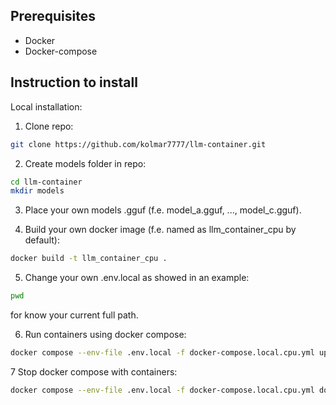 ## Prerequisites
- Docker
- Docker-compose

## Instruction to install
Local installation:

1) Clone repo:
```bash
git clone https://github.com/kolmar7777/llm-container.git
```

2) Create models folder in repo:
```bash
cd llm-container
mkdir models
```

3) Place your own models .gguf (f.e. model_a.gguf, ..., model_c.gguf).

4) Build your own docker image (f.e. named as llm_container_cpu by default):
```bash
docker build -t llm_container_cpu . 
```

5) Change your own .env.local as showed in an example:
```bash
pwd
```
for know your current full path.

6) Run containers using docker compose:
```bash
docker compose --env-file .env.local -f docker-compose.local.cpu.yml up -d
```

7 Stop docker compose with containers:
```bash
docker compose --env-file .env.local -f docker-compose.local.cpu.yml down
```

